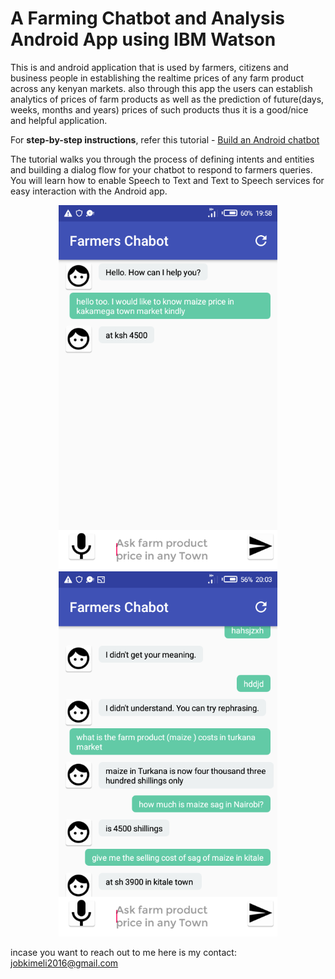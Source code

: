 # A Farming Chatbot and Analysis Android App using IBM Watson


This is and android application that is used by farmers, citizens and business people in establishing the realtime prices of any farm product across any kenyan markets. also through this app the users can establish analytics of prices of farm products as well as the prediction of future(days, weeks, months and years) prices of such products thus it is a good/nice and helpful application.


For **step-by-step instructions**, refer this tutorial - [Build an Android chatbot](https://cloud.ibm.com/docs/tutorials?topic=solution-tutorials-android-watson-chatbot)

The tutorial walks you through the process of defining intents and entities and building a dialog flow for your chatbot to respond to farmers queries. You will learn how to enable Speech to Text and Text to Speech services for easy interaction with the Android app.

<p align="center"><img src="images/android_farming_chatbot.png" width="350" /><img src="images/android_app.png" width="350" /></p>

incase you want to reach out to me here is my contact: jobkimeli2016@gmail.com




